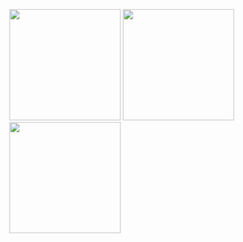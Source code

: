 <img src="https://github.com/professorDeveloper/SwiftTutorial/assets/108933534/75c31be9-b389-4987-a413-67049a5704aa" width="200">






<img src="https://github.com/professorDeveloper/SwiftTutorial/assets/108933534/001fb526-8ac9-4129-af00-5ff7f75657a1" width="200">





<img src="https://github.com/professorDeveloper/SwiftTutorial/assets/108933534/ab256486-963a-45a8-aa83-d835d9b7c29a" width="200">

